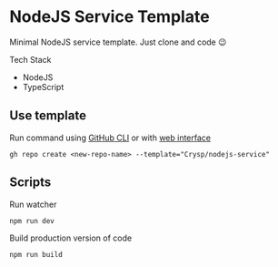 # NodeJS Service Template

Minimal NodeJS service template. Just clone and code 😉

Tech Stack
- NodeJS
- TypeScript

## Use template

Run command using [GitHub CLI](https://cli.github.com) or with [web interface](https://docs.github.com/en/repositories/creating-and-managing-repositories/creating-a-repository-from-a-template)

```shell
gh repo create <new-repo-name> --template="Crysp/nodejs-service"
```

## Scripts

Run watcher

```shell
npm run dev
```

Build production version of code

```shell
npm run build
```
